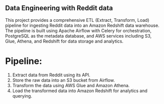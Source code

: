 ## Data Engineering with Reddit data 
This project provides a comprehensive ETL (Extract, Transform, Load) pipeline for ingesting Reddit data into an Amazon Redshift data warehouse.
The pipeline is built using Apache Airflow with Celery for orchestration, PostgreSQL as the metadata database, and AWS services including S3, Glue, Athena, and Redshift for data storage and analytics.
# Pipeline:
 1. Extract data from Reddit using its API.
 2. Store the raw data into an S3 bucket from Airflow.
 3. Transform the data using AWS Glue and Amazon Athena.
 4. Load the transformed data into Amazon Redshift for analytics and querying.
 
